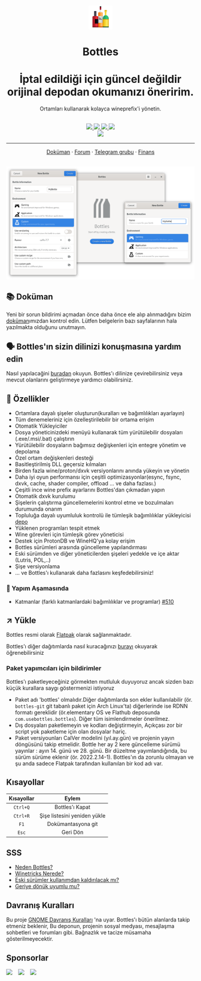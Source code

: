 <div align="center">
  <img src="https://raw.githubusercontent.com/bottlesdevs/Bottles/master/data/icons/hicolor/scalable/apps/com.usebottles.bottles.svg" width="64">
  <h1 align="center">Bottles</h1>
  <h1 align="center">İptal edildiği için güncel değildir orijinal depodan okumanızı öneririm.</h1>
  <p align="center">Ortamları kullanarak kolayca wineprefix'i yönetin.</p>
</div>

<br/>

<div align="center">
  <a href="https://hosted.weblate.org/engage/bottles">
    <img src="https://hosted.weblate.org/widgets/bottles/-/bottles/svg-badge.svg" />
  </a>
  <a href="https://www.codefactor.io/repository/github/bottlesdevs/bottles/overview/master">
    <img src="https://www.codefactor.io/repository/github/bottlesdevs/bottles/badge/master" />
  </a>
  <a href="https://github.com/bottlesdevs/Bottles/blob/master/LICENSE">
    <img src="https://img.shields.io/badge/License-GPL--3.0-blue.svg">
  </a>
  <a href="https://github.com/bottlesdevs/Bottles/actions">
    <img src="https://github.com/bottlesdevs/Bottles/workflows/Build%20release%20packages/badge.svg">
  </a>
  <br>
  <a href="https://stopthemingmy.app" title="Please do not theme this app">
    <img src="https://stopthemingmy.app/badge.svg">
  </a>

  <hr />

  <a href="https://docs.usebottles.com">Doküman</a> ·
  <a href="https://forums.usebottles.com">Forum</a> · 
  <a href="https://t.me/usebottles">Telegram grubu</a> · 
  <a href="https://usebottles.com/funding">Finans</a>
</div>

<br/>

<div align="center">
  <img src="https://raw.githubusercontent.com/bottlesdevs/Bottles/master/screenshot.png">
</div>

## 📚 Doküman
Yeni bir sorun bildirimi açmadan önce daha önce ele alıp alınmadığını bizim [doküman](https://docs.usebottles.com)ımızdan kontrol edin.
Lütfen belgelerin bazı sayfalarının hala yazılmakta olduğunu unutmayın.

## 🗣 Bottles'ın sizin dilinizi konuşmasına yardım edin
Nasıl yapılacağini [buradan](https://github.com/bottlesdevs/Bottles/tree/master/po#readme) okuyun. Bottles'ı dilinize çevirebilirsiniz veya mevcut olanlarını geliştirmeye yardımcı olabilirsiniz.
## 🦾 Özellikler
- Ortamlara dayalı şişeler oluşturun(kuralları ve bağımlılıkları ayarlayın)
- Tüm denemeleriniz için özelleştirilebilir bir ortama erişim
- Otomatik Yükleyiciler
- Dosya yöneticinizdeki menüyü kullanarak tüm yürütülebilir dosyaları (.exe/.msi/.bat) çalıştırın 
- Yürütülebilir dosyaların bağımsız değişkenleri için entegre yönetim ve depolama
- Özel ortam değişkenleri desteği
- Basitleştirilmiş DLL geçersiz kılmaları
- Birden fazla wine/proton/dxvk versiyonlarını anında yükeyin ve yönetin
- Daha iyi oyun performansı için çeşitli optimizasyonlar(esync, fsync, dxvk, cache, shader compiler, offload ... ve daha fazlası.)
- Çeşitli ince wine prefix ayarlarını Bottles'dan çıkmadan yapın
- Otomatik dxvk kurulumu
- Şişelerin çalıştırma güncellemelerini kontrol etme ve bozulmaları durumunda onarım
- Topluluğa dayalı uyumluluk kontrolü ile tümleşik bağımlılıklar yükleyicisi [depo](https://github.com/bottlesdevs/dependencies)
- Yüklenen programları tespit etmek
- Wine görevleri için tümleşik görev yöneticisi
- Destek için ProtonDB ve WineHQ'ya kolay erişim
- Bottles sürümleri arasında güncelleme yapılandırması
- Eski sürümden ve diğer yöneticilerden şişeleri yedekle ve içe aktar (Lutris, POL,..)
- Şişe versiyonlama
- ... ve Bottles'ı kullanarak daha fazlasını keşfedebilirsiniz!

### 🚧 Yapım Aşamasında
- Katmanlar (farklı katmanlardaki bağımlılıklar ve programlar) [#510](https://github.com/bottlesdevs/Bottles/issues/510)

## ↗️ Yükle
Bottles resmi olarak [Flatpak](https://flathub.org/apps/details/com.usebottles.bottles) olarak sağlanmaktadır.

Bottles'ı diğer dağıtımlarda nasıl kuracağınızı [burayı](https://docs.usebottles.com/getting-started/installation) okuyarak öğrenebilirsiniz
### Paket yapımcıları için bildirimler
Bottles'ı paketleyeceğiniz görmekten mutluluk duyuyoruz ancak sizden bazı küçük kurallara saygı göstermenizi istiyoruz
- Paket adı 'bottles' olmalıdır.Diğer dağıtımlarda son ekler kullanılabilir (ör. `bottles-git` git tabanlı paket için Arch Linux'ta) diğerlerinde ise RDNN formatı gereklidir (ör.elementary OS ve Flathub deposunda `com.usebottles.bottles`). Diğer tüm isimlendirmeler önerilmez.
- Dış dosyaları paketlemeyin ve kodları değiştirmeyin, Açıkçası zor bir script yok paketleme için olan dosyalar hariç.
- Paket versiyounları CalVer modelini (yıl.ay.gün) ve projenin yayın döngüsünü takip etmelidir. Bottle her ay 2 kere güncelleme sürümü yayınlar : ayın 14. günü ve 28. günü. Bir düzeltme yayımlandığında, bu sürüm sürüme eklenir (ör. 2022.2.14-1). Bottles'ın da zorunlu olmayan ve şu anda sadece Flatpak tarafından kullanılan bir kod adı var.

## Kısayollar
| Kısayollar |         Eylem          |
|:--------:|:-----------------------:|
| `Ctrl+Q` |      Bottles'ı Kapat|
| `Ctrl+R` | Şişe listesini yeniden yükle|
|   `F1`   | Dokümantasyona git|
|  `Esc`   |         Geri Dön |

## SSS
- [Neden Bottles?](https://docs.usebottles.com/faq/why-bottles)
- [Winetricks Nerede?](https://docs.usebottles.com/faq/where-is-winetricks)
- [Eski sürümler kullanımdan kaldırılacak mı?](https://docs.usebottles.com/faq/updates-and-old-versions#older-versions-will-be-deprecated)
- [Geriye dönük uyumlu mu?](https://docs.usebottles.com/faq/updates-and-old-versions#backward-compatibility)

## Davranış Kuralları
Bu proje [GNOME Davranış Kuralları](https://wiki.gnome.org/Foundation/CodeOfConduct) 'na uyar.
 Bottles'ı bütün alanlarda takip etmeniz beklenir, Bu deponun, projenin sosyal medyası, mesajlaşma sohbetleri ve forumları gibi. Bağnazlık ve tacize müsamaha gösterilmeyecektir.

## Sponsorlar
<a href="https://www.jetbrains.com/?from=bottles"><img height="55" src="https://unifiedban.solutions/static/images/jetbrains-logos/jetbrains.png" /></a>&nbsp;&nbsp;&nbsp;
<a href="https://www.gitbook.com/?ref=bottles"><img height="55" src="https://www.gitbook.com/cdn-cgi/image/height=55,fit=contain,dpr=1,format=auto/https%3A%2F%2F2775338190-files.gitbook.io%2F~%2Ffiles%2Fv0%2Fb%2Fgitbook-x-prod.appspot.com%2Fo%2Fspaces%252FNkEGS7hzeqa35sMXQZ4X%252Flogo%252FTO5E3RjWKeaJmYYWMGWV%252Fspaces_gitbook_avatar-rectangle.png%3Falt%3Dmedia%26token%3Da34e957e-f044-4bee-abee-23946d2e9cfb" /></a>&nbsp;&nbsp;&nbsp;
<a href="https://www.linode.com/?from=bottles"><img height="48" src="https://usebottles.com/uploads/linode-brand.png" /></a>
